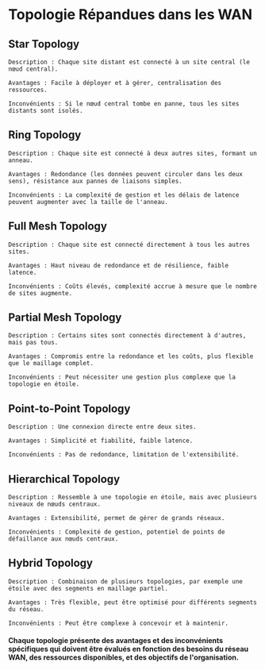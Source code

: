 # **Topologie Répandues dans les WAN**

## Star Topology

````
Description : Chaque site distant est connecté à un site central (le nœud central).

Avantages : Facile à déployer et à gérer, centralisation des ressources.

Inconvénients : Si le nœud central tombe en panne, tous les sites distants sont isolés.
````

## Ring Topology

````
Description : Chaque site est connecté à deux autres sites, formant un anneau.

Avantages : Redondance (les données peuvent circuler dans les deux sens), résistance aux pannes de liaisons simples.

Inconvénients : La complexité de gestion et les délais de latence peuvent augmenter avec la taille de l'anneau.
````

## Full Mesh Topology

````
Description : Chaque site est connecté directement à tous les autres sites.

Avantages : Haut niveau de redondance et de résilience, faible latence.

Inconvénients : Coûts élevés, complexité accrue à mesure que le nombre de sites augmente.
````

## Partial Mesh Topology

````
Description : Certains sites sont connectés directement à d'autres, mais pas tous.

Avantages : Compromis entre la redondance et les coûts, plus flexible que le maillage complet.

Inconvénients : Peut nécessiter une gestion plus complexe que la topologie en étoile.
````

## Point-to-Point Topology

````
Description : Une connexion directe entre deux sites.

Avantages : Simplicité et fiabilité, faible latence.

Inconvénients : Pas de redondance, limitation de l'extensibilité.
````

## Hierarchical Topology

````
Description : Ressemble à une topologie en étoile, mais avec plusieurs niveaux de nœuds centraux.

Avantages : Extensibilité, permet de gérer de grands réseaux.

Inconvénients : Complexité de gestion, potentiel de points de défaillance aux nœuds centraux.
````

## Hybrid Topology 

````
Description : Combinaison de plusieurs topologies, par exemple une étoile avec des segments en maillage partiel.

Avantages : Très flexible, peut être optimisé pour différents segments du réseau.

Inconvénients : Peut être complexe à concevoir et à maintenir.
````

#### Chaque topologie présente des avantages et des inconvénients spécifiques qui doivent être évalués en fonction des besoins du réseau WAN, des ressources disponibles, et des objectifs de l'organisation.